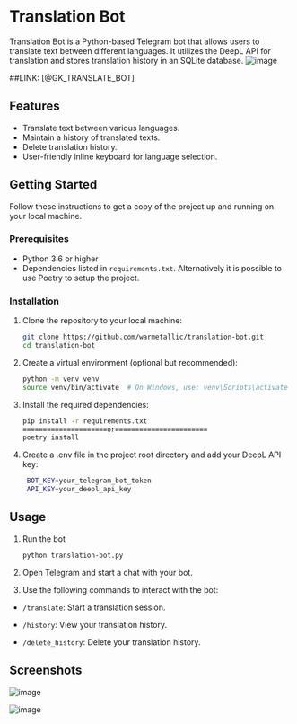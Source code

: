 # Translation Bot

Translation Bot is a Python-based Telegram bot that allows users to translate text between different languages. It utilizes the DeepL API for translation and stores translation history in an SQLite database.
![image](https://github.com/Warmetallic/translation-bot/assets/35700332/62f2ebf4-dcd2-45d3-b2f5-9c12fccf5550)

##LINK: [@GK_TRANSLATE_BOT]

## Features

- Translate text between various languages.
- Maintain a history of translated texts.
- Delete translation history.
- User-friendly inline keyboard for language selection.

## Getting Started

Follow these instructions to get a copy of the project up and running on your local machine.

### Prerequisites

- Python 3.6 or higher
- Dependencies listed in `requirements.txt`. Alternatively it is possible to use Poetry to setup the project.

### Installation

1. Clone the repository to your local machine:

   ```bash
   git clone https://github.com/warmetallic/translation-bot.git
   cd translation-bot

2. Create a virtual environment (optional but recommended):
   
   ```bash
   python -m venv venv
   source venv/bin/activate  # On Windows, use: venv\Scripts\activate

3. Install the required dependencies:
   
   ```bash
   pip install -r requirements.txt
   =====================or=======================
   poetry install
   
4. Create a .env file in the project root directory and add your DeepL API key:

   ```bash
    BOT_KEY=your_telegram_bot_token
    API_KEY=your_deepl_api_key

## Usage

1. Run the bot

   ```bash
   python translation-bot.py

2. Open Telegram and start a chat with your bot.

3. Use the following commands to interact with the bot:

* `/translate`: Start a translation session.
- `/history`: View your translation history.
+ `/delete_history`: Delete your translation history.


## Screenshots


![image](https://github.com/Warmetallic/translation-bot/assets/35700332/5463c704-7d0b-4289-a1ac-d87d122d631c)


![image](https://github.com/Warmetallic/translation-bot/assets/35700332/c28fb169-ad18-468a-a366-a50a9b37ae16) 
